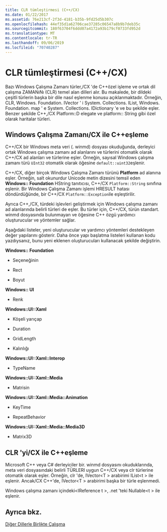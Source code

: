 ```yaml
---
title: CLR tümleştirmesi (C++/CX)
ms.date: 01/22/2017
ms.assetid: 76e213cf-2f3d-4181-b35b-9fd25d5b307c
ms.openlocfilehash: 44ef35d1a62706cae37285c06547a8b9b7deb35c
ms.sourcegitcommit: 180f63704f6ddd07a4172a93b179cf0733fd952d
ms.translationtype: MT
ms.contentlocale: tr-TR
ms.lasthandoff: 09/06/2019
ms.locfileid: "70740287"
---
```

# <a name="clr-integration-ccx"></a>CLR tümleştirmesi (C++/CX)

Bazı Windows Çalışma Zamanı türler,/CX 'de C++özel işleme ve ortak dil çalışma ZAMANıNı (CLR) temel alan dilleri alır. Bu makalede, bir dildeki çeşitli türlerin başka bir dile nasıl eşlenme konusu açıklanmaktadır. Örneğin, CLR, Windows. Foundation. IVector ' i System. Collections. IList, Windows. Foundation. map ' e System. Collections. IDictionary 'e ve bu şekilde eşler. Benzer şekilde C++,/CX Platform::D elegate ve platform:: String gibi özel olarak haritalar türleri.

## <a name="mapping-the-windows-runtime-to-ccx"></a>Windows Çalışma Zamanı/CX ile C++eşleme

C++/CX bir Windows meta veri (. winmd) dosyası okuduğunda, derleyici ortak Windows çalışma zamanı ad alanlarını ve türlerini otomatik olarak C++/CX ad alanları ve türlerine eşler. Örneğin, sayısal Windows çalışma zamanı türü `UInt32` otomatik olarak öğesine `default::uint32`eşlenir.

C++/CX, diğer birçok Windows Çalışma Zamanı türünü **Platform** ad alanına eşler. Örneğin, salt okunurdur Unicode metin dizesini temsil eden **Windows:: Foundation** HString tanıtıcısı, C++/CX `Platform::String` sınıfına eşlenir. Bir Windows Çalışma Zamanı işlemi HRESULT hatası döndürdüğünde, bir C++/CX `Platform::Exception`ile eşleştirilir.

Ayrıca C++,/CX, türdeki işlevleri geliştirmek için Windows çalışma zamanı ad alanlarında belirli türleri de eşler. Bu türler için, C++/CX, türün standart. winmd dosyasında bulunmayan ve öğesine C++ özgü yardımcı oluşturucular ve yöntemler sağlar.

Aşağıdaki listeler, yeni oluşturucular ve yardımcı yöntemleri destekleyen değer yapılarını gösterir. Daha önce yapı başlatma listeleri kullanan kodu yazdıysanız, bunu yeni eklenen oluşturucuları kullanacak şekilde değiştirin.

**Windows:: Foundation**

- Seçeneğinin

- Rect

- Boyut

**Windows:: UI**

- Renk

**Windows::UI::Xaml**

- Köşeli yarıçap

- Duration

- GridLength

- Kalınlığı

**Windows::UI::Xaml::Interop**

- TypeName

**Windows::UI::Xaml::Media**

- Matrisin

**Windows::UI::Xaml::Media::Animation**

- KeyTime

- RepeatBehavior

**Windows::UI::Xaml::Media::Media3D**

- Matrix3D

## <a name="mapping-the-clr-to-ccx"></a>CLR 'yi/CX ile C++eşleme

Microsoft C++ veya C# derleyiciler bir. winmd dosyasını okuduklarında, meta veri dosyasındaki belirli TÜRLERI uygun C++/CX veya clr türlerine otomatik olarak eşler. Örneğin, clr 'de, IVector\<T > arabirimi IList\<t > ile eşlenir. Ancak/CX C++'de, IVector\<T > arabirimi başka bir türle eşlenmedi.

Windows çalışma zamanı içindeki\<IReference t >, .net 'teki Nullable\<t > ile eşlenir.

## <a name="see-also"></a>Ayrıca bkz.

[Diğer Dillerle Birlikte Çalışma](../cppcx/interoperating-with-other-languages-c-cx.md)

